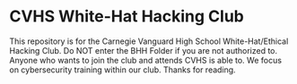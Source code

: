 # CVHS White-Hat Hacking Club

This repository is for the Carnegie Vanguard High School White-Hat/Ethical Hacking Club. Do NOT enter the BHH Folder if you are not authorized to. Anyone who wants to join the club and attends CVHS is able to. We focus on cybersecurity training within our club. Thanks for reading. 
